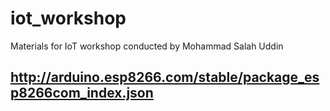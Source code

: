 # iot_workshop
Materials for IoT workshop conducted by Mohammad Salah Uddin

## http://arduino.esp8266.com/stable/package_esp8266com_index.json

